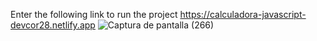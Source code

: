 Enter the following link to run the project https://calculadora-javascript-devcor28.netlify.app
![Captura de pantalla (266)](https://github.com/user-attachments/assets/296631d7-2869-4913-a003-fa7427d02abd)
